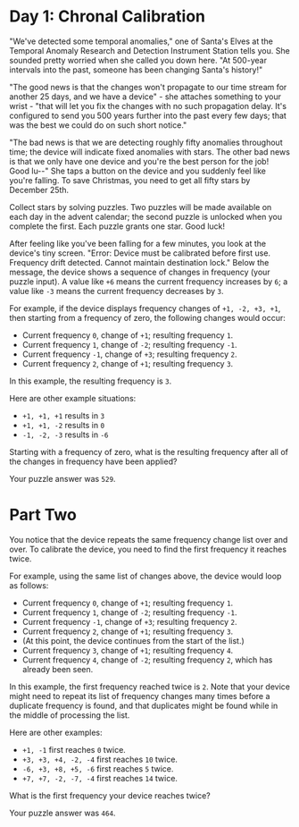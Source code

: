 # Day 1: Chronal Calibration #

"We've detected some temporal anomalies," one of Santa's Elves at the Temporal Anomaly Research and Detection Instrument Station tells you. She sounded pretty worried when she called you down here. "At 500-year intervals into the past, someone has been changing Santa's history!"

"The good news is that the changes won't propagate to our time stream for another 25 days, and we have a device" - she attaches something to your wrist - "that will let you fix the changes with no such propagation delay. It's configured to send you 500 years further into the past every few days; that was the best we could do on such short notice."

"The bad news is that we are detecting roughly fifty anomalies throughout time; the device will indicate fixed anomalies with stars. The other bad news is that we only have one device and you're the best person for the job! Good lu--" She taps a button on the device and you suddenly feel like you're falling. To save Christmas, you need to get all fifty stars by December 25th.

Collect stars by solving puzzles. Two puzzles will be made available on each day in the advent calendar; the second puzzle is unlocked when you complete the first. Each puzzle grants one star. Good luck!

After feeling like you've been falling for a few minutes, you look at the device's tiny screen. "Error: Device must be calibrated before first use. Frequency drift detected. Cannot maintain destination lock." Below the message, the device shows a sequence of changes in frequency (your puzzle input). A value like `+6` means the current frequency increases by `6`; a value like `-3` means the current frequency decreases by `3`.

For example, if the device displays frequency changes of `+1, -2, +3, +1`, then starting from a frequency of zero, the following changes would occur:

*    Current frequency  `0`, change of `+1`; resulting frequency  `1`.
*    Current frequency  `1`, change of `-2`; resulting frequency `-1`.
*    Current frequency `-1`, change of `+3`; resulting frequency  `2`.
*    Current frequency  `2`, change of `+1`; resulting frequency  `3`.

In this example, the resulting frequency is `3`.

Here are other example situations:

*    `+1, +1, +1` results in  `3`
*    `+1, +1, -2` results in  `0`
*    `-1, -2, -3` results in `-6`

Starting with a frequency of zero, what is the resulting frequency after all of the changes in frequency have been applied?

Your puzzle answer was `529`.


# Part Two #

You notice that the device repeats the same frequency change list over and over. To calibrate the device, you need to find the first frequency it reaches twice.

For example, using the same list of changes above, the device would loop as follows:

*    Current frequency  `0`, change of `+1`; resulting frequency  `1`.
*    Current frequency  `1`, change of `-2`; resulting frequency `-1`.
*    Current frequency `-1`, change of `+3`; resulting frequency  `2`.
*    Current frequency  `2`, change of `+1`; resulting frequency  `3`.
*    (At this point, the device continues from the start of the list.)
*    Current frequency  `3`, change of `+1`; resulting frequency  `4`.
*    Current frequency  `4`, change of `-2`; resulting frequency  `2`, which has already been seen.

In this example, the first frequency reached twice is `2`. Note that your device might need to repeat its list of frequency changes many times before a duplicate frequency is found, and that duplicates might be found while in the middle of processing the list.

Here are other examples:

*    `+1, -1` first reaches `0` twice.
*    `+3, +3, +4, -2, -4` first reaches `10` twice.
*    `-6, +3, +8, +5, -6` first reaches `5` twice.
*    `+7, +7, -2, -7, -4` first reaches `14` twice.

What is the first frequency your device reaches twice?

Your puzzle answer was `464`.
